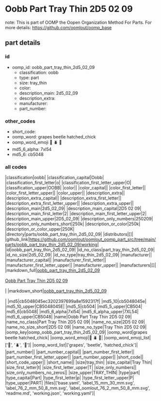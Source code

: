 # Oobb Part Tray Thin 2D5 02 09  

note: This is part of OOMP the Oopen Organization Method For Parts. For more details: https://github.com/oomlout/oomp_base

##  part details





### id
* oomp_id: oobb_part_tray_thin_2d5_02_09
  * classification: oobb
  * type: part
  * size: tray_thin
  * color: 
  * description_main: 2d5_02_09
  * description_extra: 
  * manufacturer: 
  * part_number: 

### other_codes
* short_code: 
* oomp_word: grapes beetle hatched_chick
* oomp_word_emoji :grapes: :beetle: :hatched_chick:
* md5_6_alpha: 7xl54
* md5_6: cb5048

### all codes 
|classification|oobb|
|classification_capital|Oobb|
|classification_first_letter|o|
|classification_first_letter_upper|O|
|classification_upper|OOBB|
|color||
|color_capital||
|color_first_letter||
|color_first_letter_upper||
|color_upper||
|description_extra||
|description_extra_capital||
|description_extra_first_letter||
|description_extra_first_letter_upper||
|description_extra_upper||
|description_main|2d5_02_09|
|description_main_capital|2D5 02 09|
|description_main_first_letter|2|
|description_main_first_letter_upper|2|
|description_main_upper|2D5_02_09|
|description_only_numbers|250209|
|description_only_numbers_short|250k|
|description_or_color|250k|
|description_or_color_upper|250K|
|directory|parts/oobb_part_tray_thin_2d5_02_09|
|distributors|[]|
|github_link|https://github.com/oomlout/oomlout_oomp_part_src/tree/main/parts/oobb_part_tray_thin_2d5_02_09/working|
|id|oobb_part_tray_thin_2d5_02_09|
|id_no_class|part_tray_thin_2d5_02_09|
|id_no_size|2d5_02_09|
|id_no_type|tray_thin_2d5_02_09|
|manufacturer||
|manufacturer_capital||
|manufacturer_first_letter||
|manufacturer_first_letter_upper||
|manufacturer_upper||
|manufacturers|[]|
|markdown_full|[oobb_part_tray_thin_2d5_02_09](https://github.com/oomlout/oomlout_oomp_part_src/tree/main/parts/oobb_part_tray_thin_2d5_02_09/working)<br>[](https://github.com/oomlout/oomlout_oomp_part_src/tree/main/parts/oobb_part_tray_thin_2d5_02_09/working)<br>[Oobb Part Tray Thin 2D5 02 09](https://github.com/oomlout/oomlout_oomp_part_src/tree/main/parts/oobb_part_tray_thin_2d5_02_09/working)<br><br>|
|markdown_short|[oobb_part_tray_thin_2d5_02_09](https://github.com/oomlout/oomlout_oomp_part_src/tree/main/parts/oobb_part_tray_thin_2d5_02_09/working)<br><br>|
|md5|cb5048045ec3202397699a8e1592317f|
|md5_10|cb5048045e|
|md5_10_upper|CB5048045E|
|md5_5|cb504|
|md5_5_upper|CB504|
|md5_6|cb5048|
|md5_6_alpha|7xl54|
|md5_6_alpha_upper|7XL54|
|md5_6_upper|CB5048|
|name|Oobb Part Tray Thin 2D5 02 09|
|name_no_class|Part Tray Thin 2D5 02 09|
|name_no_size|2D5 02 09|
|name_no_size_short|2D5 02 09|
|name_no_type|Tray Thin 2D5 02 09|
|oomp_key|oomp_oobb_part_tray_thin_2d5_02_09|
|oomp_word|grapes beetle hatched_chick|
|oomp_word_emoji|:grapes: :beetle: :hatched_chick:|
|oomp_word_emoji_list|[':grapes:', ':beetle:', ':hatched_chick:']|
|oomp_word_list|['grapes', 'beetle', 'hatched_chick']|
|part_number||
|part_number_capital||
|part_number_first_letter||
|part_number_first_letter_upper||
|part_number_upper||
|short_code||
|short_code_upper||
|short_name||
|size|tray_thin|
|size_capital|Tray Thin|
|size_first_letter|t|
|size_first_letter_upper|T|
|size_only_numbers||
|size_only_numbers_no_zeros||
|size_upper|TRAY_THIN|
|type|part|
|type_capital|Part|
|type_first_letter|p|
|type_first_letter_upper|P|
|type_upper|PART|
|files|['base.yaml', 'label_15_mm_30_mm.svg', 'label_76_2_mm_50_8_mm.svg', 'label_oomlout_76_2_mm_50_8_mm.svg', 'readme.md', 'working.json', 'working.yaml']|
